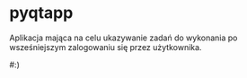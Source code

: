 # pyqtapp

Aplikacja mająca na celu ukazywanie zadań do wykonania po wsześniejszym zalogowaniu się przez użytkownika. 

#:)
